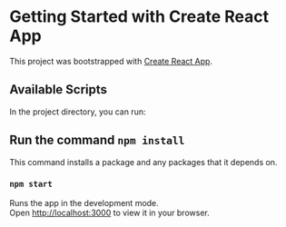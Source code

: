 # Getting Started with Create React App

This project was bootstrapped with [Create React App](https://github.com/facebook/create-react-app).

## Available Scripts

In the project directory, you can run:

## Run the command `npm install`

This command installs a package and any packages that it depends on.

### `npm start`

Runs the app in the development mode.\
Open [http://localhost:3000](http://localhost:3000) to view it in your browser.
